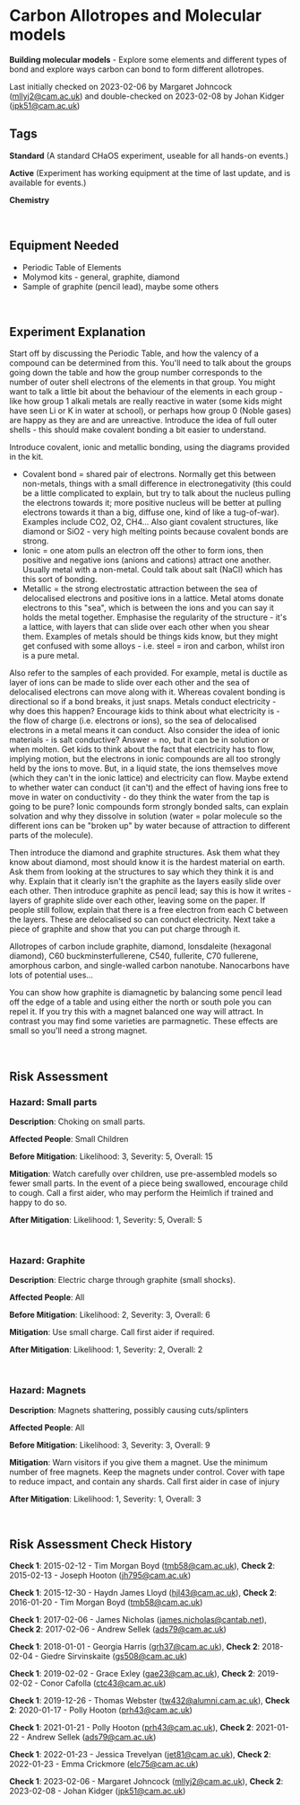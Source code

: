 # Carbon Allotropes and Molecular models

**Building molecular models** - Explore some elements and different types of bond and explore ways carbon can bond to form different allotropes. 

Last initially checked on 2023-02-06 by Margaret Johncock (mllyj2@cam.ac.uk) and double-checked on 2023-02-08 by Johan Kidger (jpk51@cam.ac.uk)

## Tags
<!--- Start Tags (DO NOT REMOVE THIS COMMENT) --->

**Standard** (A standard CHaOS experiment, useable for all hands-on events.)

**Active** (Experiment has working equipment at the time of last update, and is available for events.)

**Chemistry**
<!--- End Tags (DO NOT REMOVE THIS COMMENT) --->

<br/>

## Equipment Needed 
- Periodic Table of Elements 
- Molymod kits - general, graphite, diamond
- Sample of graphite (pencil lead), maybe some others

<br/>

## Experiment Explanation 

Start off by discussing the Periodic Table, and how the valency of a compound can be determined from this. You'll need to talk about the groups going down the table and how the group number corresponds to the number of outer shell electrons of the elements in that group. You might want to talk a little bit about the behaviour of the elements in each group - like how group 1 alkali metals are really reactive in water (some kids might have seen Li or K in water at school), or perhaps how group 0 (Noble gases) are happy as they are and are unreactive. Introduce the idea of full outer shells - this should make covalent bonding a bit easier to understand.

Introduce covalent, ionic and metallic bonding, using the diagrams provided in the kit.
- Covalent bond = shared pair of electrons. Normally get this between non-metals, things with a small difference in electronegativity (this could be a little complicated to explain, but try to talk about the nucleus pulling the electrons towards it; more positive nucleus will be better at pulling electrons towards it than a big, diffuse one, kind of like a tug-of-war). Examples include CO2, O2, CH4... Also giant covalent structures, like diamond or SiO2 - very high melting points because covalent bonds are strong.
- Ionic = one atom pulls an electron off the other to form ions, then positive and negative ions (anions and cations) attract one another. Usually metal with a non-metal. Could talk about salt (NaCl) which has this sort of bonding.
- Metallic = the strong electrostatic attraction between the sea of delocalised electrons and positive ions in a lattice. Metal atoms donate electrons to this "sea", which is between the ions and you can say it holds the metal together. Emphasise the regularity of the structure - it's a lattice, with layers that can slide over each other when you shear them. Examples of metals should be things kids know, but they might get confused with some alloys - i.e. steel = iron and carbon, whilst iron is a pure metal.

Also refer to the samples of each provided. For example, metal is ductile as layer of ions can be made to slide over each other and the sea of delocalised electrons can move along with it. Whereas covalent bonding is directional so if a bond breaks, it just snaps. Metals conduct electricity - why does this happen? Encourage kids to think about what electricity is - the flow of charge (i.e. electrons or ions), so the sea of delocalised electrons in a metal means it can conduct. Also consider the idea of ionic materials - is salt conductive? Answer = no, but it can be in solution or when molten. Get kids to think about the fact that electricity has to flow, implying motion, but the electrons in ionic compounds are all too strongly held by the ions to move. But, in a liquid state, the ions themselves move (which they can't in the ionic lattice) and electricity can flow. Maybe extend to whether water can conduct (it can't) and the effect of having ions free to move in water on conductivity - do they think the water from the tap is going to be pure? Ionic compounds form strongly bonded salts, can explain solvation and why they dissolve in solution (water = polar molecule so the different ions can be "broken up" by water because of attraction to different parts of the molecule). 

Then introduce the diamond and graphite structures. Ask them what they know about diamond, most should know it is the hardest material on earth. Ask them from looking at the structures to say which they think it is and why. Explain that it clearly isn't the graphite as the layers easily slide over each other. Then introduce graphite as pencil lead; say this is how it writes - layers of graphite slide over each other, leaving some on the paper. If people still follow, explain that there is a free electron from each C between the layers. These are delocalised so can conduct electricity. Next take a piece of graphite and show that you can put charge through it. 

Allotropes of carbon include graphite, diamond, lonsdaleite (hexagonal diamond), C60 buckminsterfullerene, C540, fullerite, C70 fullerene, amorphous carbon, and single-walled carbon nanotube. Nanocarbons have lots of potential uses...

You can show how graphite is diamagnetic by balancing some pencil lead off the edge of a table and using either the north or south pole you can repel it. If you try this with a magnet balanced one way will attract. In contrast you may find some varieties are parmagnetic. These effects are small so you'll need a strong magnet. 

<br/>

## Risk Assessment

### **Hazard**: Small parts

**Description**: Choking on small parts.

**Affected People**: Small Children

**Before Mitigation**: Likelihood: 3, Severity: 5, Overall: 15

**Mitigation**: Watch carefully over children, use pre-assembled models so fewer small parts.
In the event of a piece being swallowed, encourage child to cough. Call a first aider, who may perform the Heimlich if trained and happy to do so.

**After Mitigation**: Likelihood: 1, Severity: 5, Overall: 5

<br/>

### **Hazard**: Graphite

**Description**: Electric charge through graphite (small shocks).

**Affected People**: All

**Before Mitigation**: Likelihood: 2, Severity: 3, Overall: 6

**Mitigation**: Use small charge.
Call first aider if required.

**After Mitigation**: Likelihood: 1, Severity: 2, Overall: 2

<br/>

### **Hazard**: Magnets

**Description**: Magnets shattering, possibly causing cuts/splinters

**Affected People**: All

**Before Mitigation**: Likelihood: 3, Severity: 3, Overall: 9

**Mitigation**: Warn visitors if you give them a magnet. Use the minimum number of free magnets. Keep the magnets under control. Cover with tape to reduce impact, and contain any shards.
Call first aider in case of injury

**After Mitigation**: Likelihood: 1, Severity: 1, Overall: 3

<br/>

## Risk Assessment Check History 

**Check 1**: 2015-02-12 - Tim Morgan Boyd (tmb58@cam.ac.uk), **Check 2**: 2015-02-13 - Joseph Hooton (jh795@cam.ac.uk)

**Check 1**: 2015-12-30 - Haydn James Lloyd (hjl43@cam.ac.uk), **Check 2**: 2016-01-20 - Tim Morgan Boyd (tmb58@cam.ac.uk)

**Check 1**: 2017-02-06 - James Nicholas (james.nicholas@cantab.net), **Check 2**: 2017-02-06 - Andrew Sellek (ads79@cam.ac.uk)

**Check 1**: 2018-01-01 - Georgia Harris (grh37@cam.ac.uk), **Check 2**: 2018-02-04 - Giedre Sirvinskaite (gs508@cam.ac.uk)

**Check 1**: 2019-02-02 - Grace Exley (gae23@cam.ac.uk), **Check 2**: 2019-02-02 - Conor Cafolla (ctc43@cam.ac.uk)

**Check 1**: 2019-12-26 - Thomas Webster (tw432@alumni.cam.ac.uk), **Check 2**: 2020-01-17 - Polly Hooton (prh43@cam.ac.uk)

**Check 1**: 2021-01-21 - Polly Hooton (prh43@cam.ac.uk), **Check 2**: 2021-01-22 - Andrew Sellek (ads79@cam.ac.uk)

**Check 1**: 2022-01-23 - Jessica Trevelyan (jet81@cam.ac.uk), **Check 2**: 2022-01-23 - Emma Crickmore (elc75@cam.ac.uk)

**Check 1**: 2023-02-06 - Margaret Johncock (mllyj2@cam.ac.uk), **Check 2**: 2023-02-08 - Johan Kidger (jpk51@cam.ac.uk)
